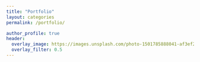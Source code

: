 ```yaml
---
title: "Portfolio"
layout: categories
permalink: /portfolio/

author_profile: true
header:
  overlay_image: https://images.unsplash.com/photo-1501785888041-af3ef285b470?ixlib=rb-1.2.1&ixid=eyJhcHBfaWQiOjEyMDd9&auto=format&fit=crop&w=1350&q=80
  overlay_filter: 0.5
---
```

<style>
    .taxonomy__section,
    .taxonomy__section .archive__subtitle,
    .taxonomy__index li a{
        display: none;
    }
    #portfolio,
    .taxonomy__index li a[href="#portfolio"] {
        display: block;
        font-size: 16px;
    }
    .taxonomy__index li a[href="#portfolio"] {
        display: inline-block;
        padding: 5px 10px;
        margin-top: 10px;
        margin-bottom: 10px;
        color: #fff;
        background-color: #222;
        border-radius: 20px;
        font-size: 18px;
    }
    .taxonomy__count {
        color: orange;
    }
</style>